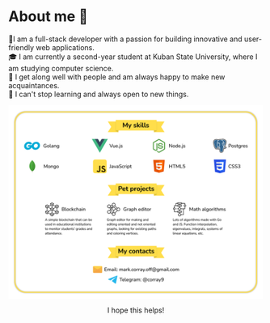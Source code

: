 # About me 👋

💾I am a full-stack developer with a passion for building innovative and user-friendly web applications.\
🎓 I am currently a second-year student at Kuban State University, where I am studying computer science.\
🤝 I get along well with people and am always happy to make new acquaintances.\
🧠 I can't stop learning and always open to new things.

<img alt="Skills and projects" align="center" src="/first_page.svg">

<p align="center">I hope this helps!</p>

